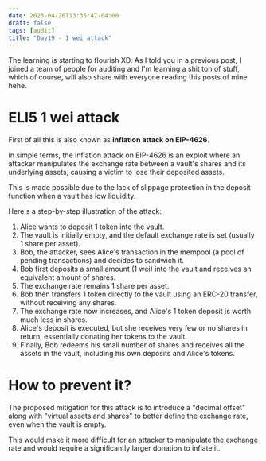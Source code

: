 ```yaml
---
date: 2023-04-26T13:35:47-04:00
draft: false
tags: [audit]
title: "Day19 - 1 wei attack"
---
```


The learning is starting to flourish XD. As I told you in a previous post, I joined a team of people for auditing and I'm learning a shit ton of stuff, which of course, will also share with everyone reading this posts of mine hehe.

# ELI5 1 wei attack

First of all this is also known as **inflation attack on EIP-4626**.

In simple terms, the inflation attack on EIP-4626 is an exploit where an attacker manipulates the exchange rate between a vault's shares and its underlying assets, causing a victim to lose their deposited assets.

This is made possible due to the lack of slippage protection in the deposit function when a vault has low liquidity.

Here's a step-by-step illustration of the attack:

1. Alice wants to deposit 1 token into the vault.
2. The vault is initially empty, and the default exchange rate is set (usually 1 share per asset).
3. Bob, the attacker, sees Alice's transaction in the mempool (a pool of pending transactions) and decides to sandwich it.
4. Bob first deposits a small amount (1 wei) into the vault and receives an equivalent amount of shares.
5. The exchange rate remains 1 share per asset.
6. Bob then transfers 1 token directly to the vault using an ERC-20 transfer, without receiving any shares.
7. The exchange rate now increases, and Alice's 1 token deposit is worth much less in shares.
8. Alice's deposit is executed, but she receives very few or no shares in return, essentially donating her tokens to the vault.
9. Finally, Bob redeems his small number of shares and receives all the assets in the vault, including his own deposits and Alice's tokens.

# How to prevent it?

The proposed mitigation for this attack is to introduce a "decimal offset" along with "virtual assets and shares" to better define the exchange rate, even when the vault is empty.

This would make it more difficult for an attacker to manipulate the exchange rate and would require a significantly larger donation to inflate it.